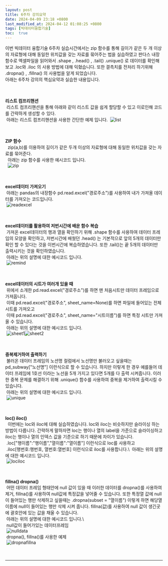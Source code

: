 ```yaml
---
layout: post
title: 6주차 강의요약
date: 2024-04-09 23:18 +0800
last_modified_at: 2024-04-12 01:08:25 +0800
tags: [빅데이터융합기술]
toc:  true
---
```



이번 빅데이터 융합기술 6주차 실습시간에서는 zip 함수를 통해 길이가 같은 두 개 이상의 자료형에 대해 동일한 위치값을 갖는 자료를 묶어주는 법을 실습하였고 판다스 내장함수로 엑셀파일을 읽어와서 .shape , .head() , .tail() .unique() 로 데이터를 확인해보고 .loc와 .iloc 의 사용 방법에 대해 익혔습니다. 또한 결측치를 전처리 하기위해 .dropna() , .fillna() 의 사용법을 알게 되었습니다.\
아래는 6주차 강의의 핵심요약과 실습한 내용입니다.\
<br/> 
<br/> 

**리스트 컴프리핸션**\
&nbsp;리스트 컴프리핸션을 통해 아래와 같이 리스트 값을 쉽게 할당할 수 있고 이로인해 코드를 간략하게 생성할 수 있다.\
&nbsp;아래는 리스트 컴프리핸션을 사용한 간단한 예제 입니다.
&nbsp;![list](https://github.com/j-s-eee/j-s-eee/assets/163078421/eda1705e-806a-41fa-90cc-82e971259581)\
<br/>
<br/>


**ZIP 함수**\
&nbsp; zip(a,b)를 이용하여 길이가 같은 두개 이상의 자료형에 대해 동일한 위치값을 갖는 자료를 묶어준다.\
&nbsp; 아래는 zip 함수를 사용한 예시코드 입니다.\
&nbsp; ![zip](https://github.com/j-s-eee/j-s-eee/assets/163078421/f73139dc-072c-4872-845a-6e50100124ed)\
<br/>
<br/>



**excel데이터 가져오기**\
&nbsp;아래는 pandas의 내장함수 pd.read.excel("경로주소")를 사용하여 내가 가져올 데이터를 가져오는 코드입니다. \
&nbsp;![readexcel](https://github.com/j-s-eee/j-s-eee/assets/163078421/6bf91b4b-f428-44ac-b310-a2ebafb64e77)\
<br/>
<br/>

**excel데이터를 활용하여 저번시간에 배운 함수 복습**\
&nbsp;가져온 excel데이터의 행과 열을 확인하기 위해 .shape 함수를 사용하여 데이터 프레임의 모양을 확인하고, 저번시간에 배웠던 .head() 는 기본적으로 앞의 5개의 데이터만 확인 할 수 있다는 것을 이번시간에 복습하였습니다. 또한 .tail()는 끝 5개의 데이터만 출력시키는 것을 확인하였습니다.\
&nbsp;아래는 위의 설명에 대한 예시코드 입니다.\
&nbsp;![remind](https://github.com/j-s-eee/j-s-eee/assets/163078421/3045fca5-4028-4648-a999-3dc9ef95c135)\
<br/> 
<br/>

**excel데이터의 시트가 여러개 있을 때**\
&nbsp;위에서 소개한 pd.read.excel("경로주소")를 하면 맨 처음시트만 데이터 프레임으로 가져옵니다.\
&nbsp;이때 pd.read.excel("경로주소", sheet_name=None)를 하면 파일에 들어있는 전체시트를 가져오고\
&nbsp;이때 pd.read.excel("경로주소", sheet_name="시트이름")를 하면 특정 시트만 가져올 수 있습니다.\
&nbsp;아래는 위의 설명에 대한 예시코드 입니다.\
&nbsp;![sheet1](https://github.com/j-s-eee/j-s-eee/assets/163078421/b7b778dd-c109-4857-bc23-4ee14c1f381c)![sheet2](https://github.com/j-s-eee/j-s-eee/assets/163078421/3f4a3c36-1bd6-45e3-88cd-44aa041f60af)\
<br/> 
<br/> 


**중복제거하여 출력하기**\
&nbsp;불러온 데이터 프레임의 노션명 컬럼에서 노선명만 불러오고 싶을때는 pd_subway["노선명"] 이런식으로 할 수 있습니다. 하지만 이렇게 한 경우 예를들어 데이터 프레임에 1호선 이라는 노선을 5개 가지고 있다면 5개를 다 출력 시켜줍니다. 이러한 중복 문제를 해결하기 위해 .unique() 함수를 사용하여 중복을 제거하여 출력시킬 수 있습니다.\
&nbsp;아래는 위의 설명에 대한 예시코드 입니다.\
&nbsp;![unique](https://github.com/j-s-eee/j-s-eee/assets/163078421/26c3206a-f78b-4d02-8906-4b229aac8406)\
<br/> 
<br/> 

**loc() iloc()**\
&nbsp; 이번에는 loc와 iloc에 대해 실습하였습니다. loc와 iloc는 비슷하지만 슬라이싱 하는 방법이 다릅니다. 간략하게 말하자면 loc는 행이나 열의 label을 가준으로 슬라이싱하고 iloc는 행이나 열의 인덱스 값을 기준으로 하기 때문에 차이가 있습니다.\
&nbsp;.loc["행이름":"행이름","열이름":"열이름"] 이런식으로 loc를 사용하고\
&nbsp;.iloc[행번호:행번호, 열번호:열번호] 이런식으로 iloc를 사용합니다.\\
&nbsp;아래는 위의 설명에 대한 예시코드 입니다.\
&nbsp;![lociloc](https://github.com/j-s-eee/j-s-eee/assets/163078421/9f7da790-7be1-406f-8374-d738a7bf820c)\
<br/> 
<br/> 


**fillna() dropna()**\
&nbsp;어떤 데이터 프레임 형태안에 null 값이 있을 때 이러한 데이터를 dropna()를 사용하여 제거, fillna()를 사용하여 null값에 특정값을 넣어줄 수 있습니다. 또한 특정열 값에 null 이 들어있는 행만 삭제하고 싶을때는 .dropna(subset = "열이름") 이렇게 하면 해당열 이름에 null이 들어있는 행만 삭제 시켜 줍니다. fillna(값)를 사용하여 null 값이 생긴곳에 괄호안에 있는 값을 채울 수 있습니다.\
&nbsp;아래는 위의 설명에 대한 예시코드 입니다.\\
<br/>
&nbsp;null값이 들어가있는 데이터프레임\
&nbsp;![nulldata](https://github.com/j-s-eee/j-s-eee/assets/163078421/e9d50824-9baa-46a6-b9f8-32b19848f891)\
&nbsp;dropna(), fillna()를 사용한 예제\
&nbsp;![dropnafillna](https://github.com/j-s-eee/j-s-eee/assets/163078421/34d2204a-5f13-4c98-b293-7dd9d19cd826)\
<br/> 
<br/> 




 


 





-----

